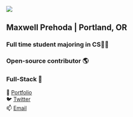 ![](https://i.imgur.com/4M7IWwP.gif)
## Maxwell Prehoda | Portland, OR
### Full time student majoring in CS👨‍🎓
### Open-source contributor 🌎
### Full-Stack 🤹
🧑 [Portfolio](https://maxprehoda.info) <br>
🐦 [Twitter](https://twitter.com/lunarisachef) <br>
📫 [Email](mailto:maxprehoda@gmail.com) <br>

<!--
**MaxPrehoda/MaxPrehoda** is a ✨ _special_ ✨ repository because its `README.md` (this file) appears on your GitHub profile.

